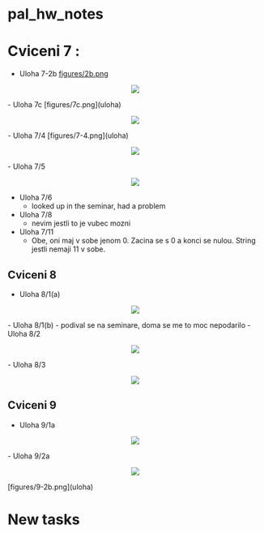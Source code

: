 # pal_hw_notes

# Cviceni 7 :

- Uloha 7-2b
[figures/2b.png](uloha)
<p align="center">
  <img src="figures/2b.png" />
</p>
- Uloha 7c
[figures/7c.png](uloha)
<p align="center">
  <img src="figures/7c.png" />
</p>
- Uloha  7/4
[figures/7-4.png](uloha)
<p align="center">
  <img src="figures/7-4.jpeg" />
</p>
- Uloha 7/5
<p align="center">
  <img src="figures/7.5.jpeg" />
</p>

- Uloha 7/6
  - looked up in the seminar, had a problem
- Uloha 7/8
  - nevim jestli to je vubec mozni
- Uloha 7/11
  - Obe, oni maj v sobe jenom 0. 
  Zacina se s 0 a konci se nulou.
  String jestli nemaji 11 v sobe.
## Cviceni 8
- Uloha 8/1(a)
<p align="center">
  <img src="figures/8/8_1_a.jpg" />
</p>
- Uloha 8/1(b) - podival se na seminare, doma se me to moc nepodarilo
- Uloha 8/2
<p align="center">
  <img src="figures/8/8_2.jpg" />
</p>
- Uloha 8/3
<p align="center">
  <img src="figures/8/8_3.jpg" />
</p>

## Cviceni 9
- Uloha 9/1a
<p align="center">
  <img src="figures/9-1a.jpeg" />
</p>
- Uloha 9/2a
<p align="center">
  <img src="figures/9-2b.png" />
</p>
[figures/9-2b.png](uloha)

# New tasks

